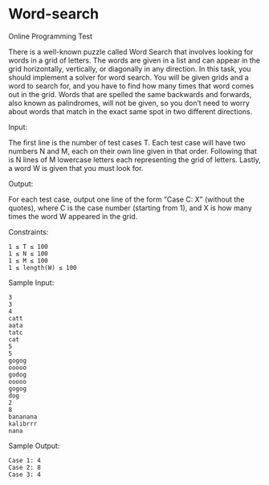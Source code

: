 # Word-search
Online Programming Test

There is a well-known puzzle called Word Search that involves looking for words in a grid of letters. The words are given in a list and can appear in the grid horizontally, vertically, or diagonally in any direction. In this task, you should implement a solver for word search. You will be given grids and a word to search for, and you have to find how many times that word comes out in the grid. Words that are spelled the same backwards and forwards, also known as palindromes, will not be given, so you don’t need to worry about words that match in the exact same spot in two different directions.

Input:

The first line is the number of test cases T. Each test case will have two numbers N and M, each on their own line given in that order. Following that is N lines of M lowercase letters each representing the grid of letters. Lastly, a word W is given that you must look for.

Output:

For each test case, output one line of the form “Case C: X” (without the quotes), where C is the case number (starting from 1), and X is how many times the word W appeared in the grid.

Constraints:

    1 ≤ T ≤ 100
    1 ≤ N ≤ 100
    1 ≤ M ≤ 100
    1 ≤ length(W) ≤ 100

Sample Input:

    3
    3
    4
    catt
    aata
    tatc
    cat
    5
    5
    gogog
    ooooo
    godog
    ooooo
    gogog
    dog
    2
    8
    bananana
    kalibrrr
    nana

Sample Output:

    Case 1: 4
    Case 2: 8
    Case 3: 4
